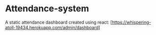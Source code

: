 # Attendance-system
A static attendance dashboard created using react:
[https://whispering-atoll-19434.herokuapp.com/admin/dashboard]
